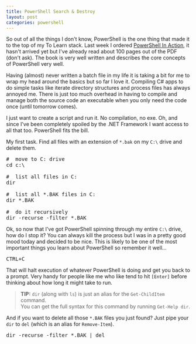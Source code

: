 ```yaml
---
title: PowerShell Search & Destroy
layout: post
categories: powershell
---
```


So out of all the things I don't know, PowerShell is the one thing that made it to the top of my To Learn stack. Last week I ordered [PowerShell In Action](http://www.amazon.com/Windows-PowerShell-Action-Bruce-Payette/dp/1932394907/ref=pd_bbs_sr_1/102-7531966-1417704?ie=UTF8&s=books&qid=1177382702&sr=8-1), it hasn't arrived yet but I've already read about 100 pages out of the PDF (don't ask). The book is very well written and describes the core concepts of PowerShell very well.

Having (almost) never written a batch file in my life it is taking a bit for me to wrap my head around the basics but so far I love it. Compiling C# apps to do simple tasks like iterate directory structures and process files has always annoyed me. There is just too much overhead in having to compile and manage both the source code an executable when you only need the code once (until tomorrow comes).

I just want to create a script and run it. No compilation, no exe. Oh, and since I've been completely spoiled by the .NET Framework I want access to all that too. PowerShell fits the bill.

My first task. Find all files with an extension of `*.bak` on my `C:\` drive and delete them.

<pre>
#  move to C: drive
cd c:\

#  list all files in C:
dir

#  list all *.BAK files in C:
dir *.BAK

#  do it recursively
dir -recurse -filter *.BAK
</pre>

Ok, so now that I've got PowerShell spinning through my entire `C:\` drive, how do I stop it? You can always kill the process but I was in a pretty good mood today and decided to be nice. This is likely to be one of the most important things you learn about PowerShell so remember it well...

<pre>
CTRL+C
</pre>

That will halt execution of whatever PowerShell is doing and get you back to a prompt. Very handy for people like me who like tend to hit `[Enter]` before thinking about how long it might take to run.

> **TIP:** `dir` (along with `ls`) is just an alias for the `Get-ChildItem` command.  
> You can get the full syntax for this command by running `Get-Help dir`.

And if you want to delete all those `*.BAK` files you just found? Just pipe your `dir` to `del` (which is an alias for `Remove-Item`).

<pre>
dir -recurse -filter *.BAK | del
</pre>